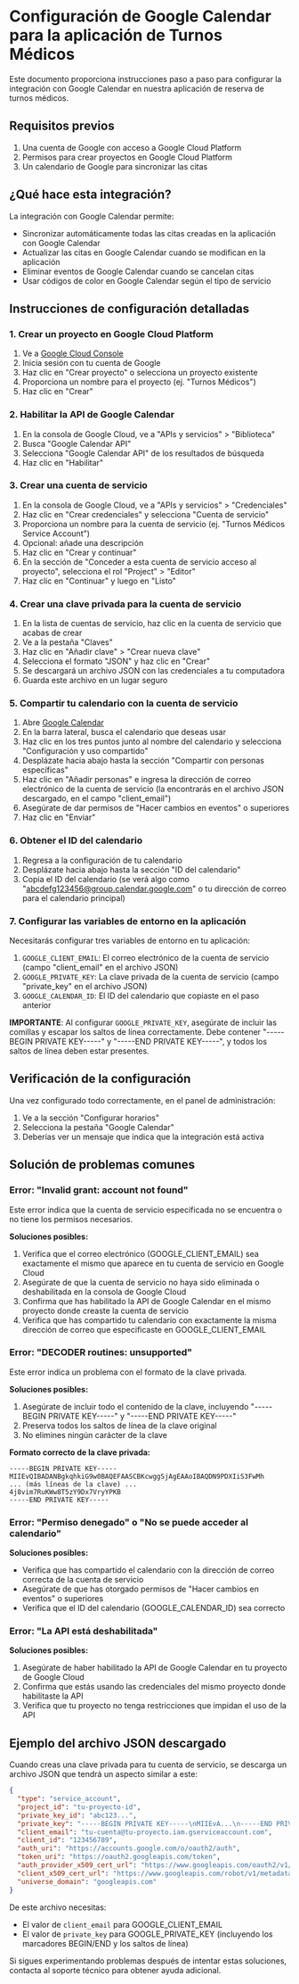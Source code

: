 # Configuración de Google Calendar para la aplicación de Turnos Médicos

Este documento proporciona instrucciones paso a paso para configurar la integración con Google Calendar en nuestra aplicación de reserva de turnos médicos.

## Requisitos previos

1. Una cuenta de Google con acceso a Google Cloud Platform
2. Permisos para crear proyectos en Google Cloud Platform
3. Un calendario de Google para sincronizar las citas

## ¿Qué hace esta integración?

La integración con Google Calendar permite:

- Sincronizar automáticamente todas las citas creadas en la aplicación con Google Calendar
- Actualizar las citas en Google Calendar cuando se modifican en la aplicación
- Eliminar eventos de Google Calendar cuando se cancelan citas
- Usar códigos de color en Google Calendar según el tipo de servicio

## Instrucciones de configuración detalladas

### 1. Crear un proyecto en Google Cloud Platform

1. Ve a [Google Cloud Console](https://console.cloud.google.com)
2. Inicia sesión con tu cuenta de Google
3. Haz clic en "Crear proyecto" o selecciona un proyecto existente
4. Proporciona un nombre para el proyecto (ej. "Turnos Médicos")
5. Haz clic en "Crear"

### 2. Habilitar la API de Google Calendar

1. En la consola de Google Cloud, ve a "APIs y servicios" > "Biblioteca"
2. Busca "Google Calendar API"
3. Selecciona "Google Calendar API" de los resultados de búsqueda
4. Haz clic en "Habilitar"

### 3. Crear una cuenta de servicio

1. En la consola de Google Cloud, ve a "APIs y servicios" > "Credenciales"
2. Haz clic en "Crear credenciales" y selecciona "Cuenta de servicio"
3. Proporciona un nombre para la cuenta de servicio (ej. "Turnos Médicos Service Account")
4. Opcional: añade una descripción
5. Haz clic en "Crear y continuar"
6. En la sección de "Conceder a esta cuenta de servicio acceso al proyecto", selecciona el rol "Project" > "Editor"
7. Haz clic en "Continuar" y luego en "Listo"

### 4. Crear una clave privada para la cuenta de servicio

1. En la lista de cuentas de servicio, haz clic en la cuenta de servicio que acabas de crear
2. Ve a la pestaña "Claves"
3. Haz clic en "Añadir clave" > "Crear nueva clave"
4. Selecciona el formato "JSON" y haz clic en "Crear"
5. Se descargará un archivo JSON con las credenciales a tu computadora
6. Guarda este archivo en un lugar seguro

### 5. Compartir tu calendario con la cuenta de servicio

1. Abre [Google Calendar](https://calendar.google.com/)
2. En la barra lateral, busca el calendario que deseas usar
3. Haz clic en los tres puntos junto al nombre del calendario y selecciona "Configuración y uso compartido"
4. Desplázate hacia abajo hasta la sección "Compartir con personas específicas"
5. Haz clic en "Añadir personas" e ingresa la dirección de correo electrónico de la cuenta de servicio (la encontrarás en el archivo JSON descargado, en el campo "client_email")
6. Asegúrate de dar permisos de "Hacer cambios en eventos" o superiores
7. Haz clic en "Enviar"

### 6. Obtener el ID del calendario

1. Regresa a la configuración de tu calendario
2. Desplázate hacia abajo hasta la sección "ID del calendario"
3. Copia el ID del calendario (se verá algo como "abcdefg123456@group.calendar.google.com" o tu dirección de correo para el calendario principal)

### 7. Configurar las variables de entorno en la aplicación

Necesitarás configurar tres variables de entorno en tu aplicación:

1. `GOOGLE_CLIENT_EMAIL`: El correo electrónico de la cuenta de servicio (campo "client_email" en el archivo JSON)
2. `GOOGLE_PRIVATE_KEY`: La clave privada de la cuenta de servicio (campo "private_key" en el archivo JSON)
3. `GOOGLE_CALENDAR_ID`: El ID del calendario que copiaste en el paso anterior

**IMPORTANTE**: Al configurar `GOOGLE_PRIVATE_KEY`, asegúrate de incluir las comillas y escapar los saltos de línea correctamente. Debe contener "-----BEGIN PRIVATE KEY-----" y "-----END PRIVATE KEY-----", y todos los saltos de línea deben estar presentes.

## Verificación de la configuración

Una vez configurado todo correctamente, en el panel de administración:

1. Ve a la sección "Configurar horarios"
2. Selecciona la pestaña "Google Calendar"
3. Deberías ver un mensaje que indica que la integración está activa

## Solución de problemas comunes

### Error: "Invalid grant: account not found"

Este error indica que la cuenta de servicio especificada no se encuentra o no tiene los permisos necesarios.

**Soluciones posibles:**
1. Verifica que el correo electrónico (GOOGLE_CLIENT_EMAIL) sea exactamente el mismo que aparece en tu cuenta de servicio en Google Cloud
2. Asegúrate de que la cuenta de servicio no haya sido eliminada o deshabilitada en la consola de Google Cloud
3. Confirma que has habilitado la API de Google Calendar en el mismo proyecto donde creaste la cuenta de servicio
4. Verifica que has compartido tu calendario con exactamente la misma dirección de correo que especificaste en GOOGLE_CLIENT_EMAIL

### Error: "DECODER routines: unsupported"

Este error indica un problema con el formato de la clave privada.

**Soluciones posibles:**
1. Asegúrate de incluir todo el contenido de la clave, incluyendo "-----BEGIN PRIVATE KEY-----" y "-----END PRIVATE KEY-----"
2. Preserva todos los saltos de línea de la clave original
3. No elimines ningún carácter de la clave

**Formato correcto de la clave privada:**
```
-----BEGIN PRIVATE KEY-----
MIIEvQIBADANBgkqhkiG9w0BAQEFAASCBKcwggSjAgEAAoIBAQDN9PDXIiS3FwMh
... (más líneas de la clave) ...
4j8vim7RuKWw8T5zY9Dx7VryYPKB
-----END PRIVATE KEY-----
```

### Error: "Permiso denegado" o "No se puede acceder al calendario"

**Soluciones posibles:**
- Verifica que has compartido el calendario con la dirección de correo correcta de la cuenta de servicio
- Asegúrate de que has otorgado permisos de "Hacer cambios en eventos" o superiores
- Verifica que el ID del calendario (GOOGLE_CALENDAR_ID) sea correcto

### Error: "La API está deshabilitada"

**Soluciones posibles:**
1. Asegúrate de haber habilitado la API de Google Calendar en tu proyecto de Google Cloud
2. Confirma que estás usando las credenciales del mismo proyecto donde habilitaste la API
3. Verifica que tu proyecto no tenga restricciones que impidan el uso de la API

## Ejemplo del archivo JSON descargado

Cuando creas una clave privada para tu cuenta de servicio, se descarga un archivo JSON que tendrá un aspecto similar a este:

```json
{
  "type": "service_account",
  "project_id": "tu-proyecto-id",
  "private_key_id": "abc123...",
  "private_key": "-----BEGIN PRIVATE KEY-----\nMIIEvA...\n-----END PRIVATE KEY-----\n",
  "client_email": "tu-cuenta@tu-proyecto.iam.gserviceaccount.com",
  "client_id": "123456789",
  "auth_uri": "https://accounts.google.com/o/oauth2/auth",
  "token_uri": "https://oauth2.googleapis.com/token",
  "auth_provider_x509_cert_url": "https://www.googleapis.com/oauth2/v1/certs",
  "client_x509_cert_url": "https://www.googleapis.com/robot/v1/metadata/x509/tu-cuenta%40tu-proyecto.iam.gserviceaccount.com",
  "universe_domain": "googleapis.com"
}
```

De este archivo necesitas:
- El valor de `client_email` para GOOGLE_CLIENT_EMAIL
- El valor de `private_key` para GOOGLE_PRIVATE_KEY (incluyendo los marcadores BEGIN/END y los saltos de línea)

Si sigues experimentando problemas después de intentar estas soluciones, contacta al soporte técnico para obtener ayuda adicional.